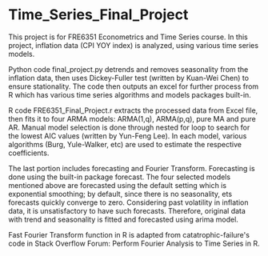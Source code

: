 # Time_Series_Final_Project

This project is for FRE6351 Econometrics and Time Series course. In this project, inflation data (CPI YOY index) is analyzed, using various time series models. 

Python code final_project.py detrends and removes seasonality from the inflation data, then uses Dickey-Fuller test (written by Kuan-Wei Chen) to ensure stationality. The code then outputs an excel for further process from R which has various time series algorithms and models packages built-in. 

R code FRE6351_Final_Project.r extracts the processed data from Excel file, then fits it to four ARMA models: ARMA(1,q), ARMA(p,q), pure MA and pure AR. Manual model selection is done through nested for loop to search for the lowest AIC values (written by Yun-Feng Lee). In each model, various algorithms (Burg, Yule-Walker, etc) are used to estimate the respective coefficients. 

The last portion includes forecasting and Fourier Transform. Forecasting is done using the built-in package forecast. The four selected models mentioned above are forecasted using the default setting which is exponential smoothing; by default, since there is no seasonality, ets forecasts quickly converge to zero. Considering past volatility in inflation data, it is unsatisfactory to have such forecasts. Therefore, original data with trend and seasonality is fitted and forecasted using arima model. 

Fast Fourier Transform function in R is adapted from catatrophic-failure's code in Stack Overflow Forum: Perform Fourier Analysis to Time Series in R. 
